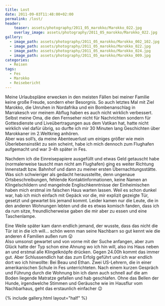 ```yaml
---
title: Lost
date: 2011-09-03T11:48:00+02:00
permalink: /lost/
header:
    teaser: assets/photography/2011_05_marokko/Marokko_022.jpg
    overlay_image: assets/photography/2011_05_marokko/Marokko_022.jpg
gallery:
  - image_path: assets/photography/2011_05_marokko/Marokko_002_102.jpg
  - image_path: assets/photography/2011_05_marokko/Marokko_022.jpg
  - image_path: assets/photography/2011_05_marokko/Marokko_024.jpg
  - image_path: assets/photography/2011_05_marokko/Marokko_009.jpg
categories:
  - Reisen
tags:
  - Fes
  - Marokko
  - Reisebericht
---
```


Meine Urlaubspläne erwecken in den meisten Fällen bei meiner Familie keine große Freude, sondern eher Besorgnis. 
So auch letztes Mal mit Ziel Marokko, die Unruhen in Nordafrika und ein Bombenanschlag in Marrakesch 
vor meinem Abflug haben es auch nicht wirklich verbessert. Selbst meine Oma, die den Fernseher nicht für Nachrichten 
sondern für Gottesdienste und Liveübertragungen aus dem Vatikan hat, hatte nicht wirklich viel dafür übrig, 
so durfte ich mir 30 Minuten lang Geschichten über Marokkaner im 2.Weltkrieg anhören.  
Aber was soll’s, da meine Abenteuerlust um einiges größer wie mein Überlebensinstikt zu sein scheint, 
habe ich mich dennoch zum Flughafen aufgemacht und war 3-4h später in Fes.

Nachdem ich die Einreisepapiere ausgefüllt und etwas Geld getauscht habe (normalerweise tauscht man nicht am Flughafen) 
ging es weiter Richtung Innenstadt bzw. Bahnhof und dann zu meiner ersten Übernachtungsstätte. 
Was sich schwieriger als gedacht herausstellte, denn ungenaue Ortsbeschreibungen, fehlende Kontaktinformationen, 
keine Namen an Klingelschildern und mangelnde Englischkenntnisse der Einheimischen haben mich erstmal im falschen Haus warten lassen. 
Weil es schon dunkel war, hab ich mich einfach mit Gepäck vor die, mir explizit gezeigte Tür, gesetzt und gewartet bis jemand kommt. 
Leider kamen nur die Leute, die in den anderen Wohnungen lebten und die es etwas komisch fanden, dass ich da rum sitze, 
freundlicherweise gaben die mir aber zu essen und eine Taschenlampe.

Eine Weile später kam dann endlich jemand, der wusste, dass das nicht die Tür ist in die ich will…
schön wenn man seine Nachbarn so gut kennt wie die anderen 4 Familien außen rum 😛  
Also umsonst gewartet und von vorne mit der Suche anfangen, aber zum Glück hatte der Typ schon eine Ahnung wo ich hin will, 
also ins Haus neben an und erstmal alle Klingelknöpfe drücken. Gegen 24.00h kommt das immer gut. 
Aber Schlussendlich hat das zum Erfolg geführt und ich war endlich dort wo ich hinwollte: Bei Beau und Ethan. 
Zwei US-Lehrern, die in einer amerikanischen Schule in Fes unterrichteten. 
Nach einem kurzen Gespräch und Führung durch die Wohnung bin ich dann auch schnell auf die am Boden liegende Matratze gefallen und hab geschlafen. 
Ohne das Bellen der Hunde, irgendwelche Stimmen und Geräusche wie im Hausflur vom Nachbarhaus, geht das erstaunlich einfacher 😉

{% include gallery.html layout="half" %}
